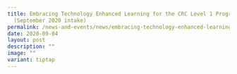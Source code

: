```yaml
---
title: Embracing Technology Enhanced Learning for the CRC Level 1 Programme
  (September 2020 intake)
permalink: /news-and-events/news/embracing-technology-enhanced-learning-for-the-crc-level-1-programme/
date: 2020-09-04
layout: post
description: ""
image: ""
variant: tiptap
---
```

